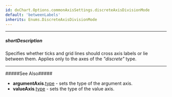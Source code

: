 ```yaml
---
id: dxChart.Options.commonAxisSettings.discreteAxisDivisionMode
default: 'betweenLabels'
inherits: Enums.DiscreteAxisDivisionMode
---
```

---
##### shortDescription
Specifies whether ticks and grid lines should cross axis labels or lie between them. Applies only to the axes of the *"discrete"* type.

---
#####See Also#####
- **argumentAxis**.[type](/api-reference/10%20UI%20Components/dxChart/1%20Configuration/argumentAxis/type.md '/Documentation/ApiReference/UI_Components/dxChart/Configuration/argumentAxis/#type') - sets the type of the argument axis.
- **valueAxis**.[type](/api-reference/10%20UI%20Components/dxChart/1%20Configuration/valueAxis/type.md '/Documentation/ApiReference/UI_Components/dxChart/Configuration/valueAxis/#type') - sets the type of the value axis.